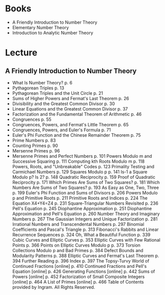 # Books
- A Friendly Introduction to Number Theory
- Elementary Number Theory
- Introduction to Analytic Number Theory
# Lecture 
## A Friendly Introduction to Number Theory
- What Is Number Theory?	p. 6
- Pythagorean Triples	p. 13
- Pythagorean Triples and the Unit Circle	p. 21
- Sums of Higher Powers and Fermat's Last Theorem	p. 26
- Divisibility and the Greatest Common Divisor	p. 30
- Linear Equations and the Greatest Common Divisor	p. 37
- Factorization and the Fundamental Theorem of Arithmetic	p. 46
- Congruences	p. 55
- Congruences, Powers, and Fermat's Little Theorem	p. 65
- Congruences, Powers, and Euler's Formula	p. 71
- Euler's Phi Function and the Chinese Remainder Theorem	p. 75
- Prime Numbers	p. 83
- Counting Primes	p. 90
- Mersenne Primes	p. 96
- Mersenne Primes and Perfect Numbers	p. 101
Powers Modulo m and Successive Squaring	p. 111
Computing kth Roots Modulo m	p. 118
Powers, Roots, and "Unbreakable" Codes	p. 123
Primality Testing and Carmichael Numbers	p. 129
Squares Modulo p	p. 141
Is-1 a Square Modulo p? Is 2?	p. 148
Quadratic Reciprocity	p. 159
Proof of Quadratic Reciprocity	p. 171
Which Primes Are Sums of Two Squares?	p. 181
Which Numbers Are Sums of Two Squares?	p. 193
As Easy as One, Two, Three	p. 199
Euler's Phi Function and Sums of Divisors	p. 206
Powers Modulo p and Primitive Roots	p. 211
Primitive Roots and Indices	p. 224
The Equation X4+Y4=Z4	p. 231
Square-Triangular Numbers Revisited	p. 236
Pell's Equation	p. 245
Diophantine Approximation	p. 251
Diophantine Approximation and Pell's Equation	p. 260
Number Theory and Imaginary Numbers	p. 267
The Gaussian Integers and Unique Factorization	p. 281
Irrational Numbers and Transcendental Numbers	p. 297
Binomial Coefficients and Pascal's Triangle	p. 313
Fibonacci's Rabbits and Linear Recurrence Sequences	p. 324
Oh, What a Beautiful Function	p. 339
Cubic Curves and Elliptic Curves	p. 353
Elliptic Curves with Few Rational Points	p. 366
Points on Elliptic Curves Modulo p	p. 373
Torsion Collections Modulo p and Bad Primes	p. 384
Defect Bounds and Modularity Patterns	p. 388
Elliptic Curves and Fermat's Last Theorem	p. 394
Further Reading	p. 396
Index	p. 397
The Topsy-Turvy World of Continued Fractions [online]	p. 410
Continued Fractions and Pell's Equation [online]	p. 426
Generating Functions [online]	p. 442
Sums of Powers [online]	p. 452
Factorization of Small Composite Integers [online]	p. 464
A List of Primes [online]	p. 466
Table of Contents provided by Ingram. All Rights Reserved.
